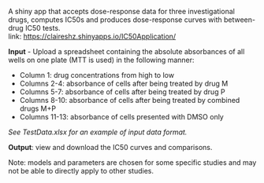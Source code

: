 A shiny app that accepts dose-response data for three investigational drugs, computes IC50s and produces dose-response curves with between-drug IC50 tests.  
link: https://claireshz.shinyapps.io/IC50Application/

**Input** - Upload a spreadsheet containing the absolute absorbances of all wells on one plate (MTT is used) in the following manner:
- Column 1: drug concentrations from high to low
- Columns 2-4: absorbance of cells after being treated by drug M
- Columns 5-7: absorbance of cells after being treated by drug P
- Columns 8-10: absorbance of cells after being treated by combined drugs M+P
- Columns 11-13: absorbance of cells presented with DMSO only

_See TestData.xlsx for an example of input data format._

**Output**: view and download the IC50 curves and comparisons.


Note: models and parameters are chosen for some specific studies and may not be able to directly apply to other studies.
